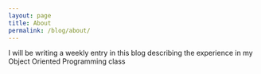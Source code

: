 ```yaml
---
layout: page
title: About
permalink: /blog/about/
---
```


I will be writing a weekly entry in this blog describing the experience in my Object Oriented Programming class
